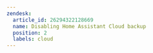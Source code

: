 ```yaml
---
zendesk:
  article_id: 26294322128669
  name: Disabling Home Assistant Cloud backup
  position: 2
  labels: cloud
---
```


